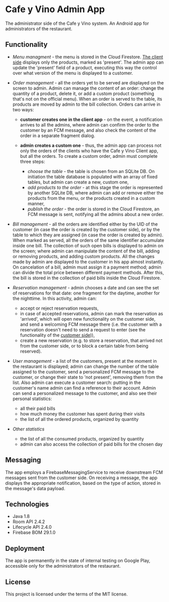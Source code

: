 # Cafe y Vino Admin App

The administrator side of the Cafe y Vino system.
An Android app for administrators of the restaurant.

## Functionality

- _Menu managment_ - the menu is stored in the Cloud Firestore. [The client side](https://github.com/dimitriinc/cafe-y-vino-app-client-kotlin) displays only the products, marked as 'present'. The admin app can update the 'present' field of a product, executing this way the control over what version of the menu is displayed to a customer.

- _Order management_ - all the orders yet to be served are displayed on the screen to admin. Admin can manage the content of an order: change the quantity of a product, delete it, or add a custom product (something that's not on the official menu).
  When an order is served to the table, its products are moved by admin to the bill collection.
  Orders can arrive in two ways:

  - **customer creates one in the client app** - on the event, a notification arrives to all the admins, where admin can confirm the order to the customer by an FCM message, and also check the content of the order in a separate fragment dialog.

  - **admin creates a custom one** - thus, the admin app can process not only the orders of the clients who have the Cafe y Vino Client app, but all the orders.
    To create a custom order, admin must complete three steps:
    - _choose the table_ - the table is chosen from an SQLite DB. On initiation the table database is populated with an array of fixed tables, but admin can create a new, custom one,
    - _add products to the order_ - at this stage the order is represented by another SQLite DB, where admin can add or remove either the products from the menu, or the products created in a custom manner,
    - _publish the order_ - the order is stored in the Cloud Firestore, an FCM message is sent, notifying all the admins about a new order.

- _Bill management_ - all the orders are identified either by the UID of the customer (in case the order is created by the customer side), or by the table to which they are assigned (in case the order is created by admin). When marked as served, all the orders of the same identifier accumulate inside one bill. The collection of such open bills is displayed to admin on the screen; where admin can manipulate the content of the bill, adding or removing products, and adding custom products. All the changes made by admin are displayed to the customer in his app almost instantly. On cancelation of a bill, admin must assign it a payment method; admin can divide the total price between different payment methods. After this, the bill is stored in the collection of paid bills inside the Cloud Firestore.

- _Reservation management_ - admin chooses a date and can see the set of reservations for that date: one fragment for the daytime, another for the nighttime.
  In this activity, admin can:

  - accept or reject reservation requests,
  - in case of accepted reservations, admin can mark the reservation as 'arrived', which will open new functionality on the customer side, and send a welcoming FCM message there (i.e. the customer with a reservation doesn't need to send a request to enter (see the functionality of the [customer side](https://github.com/dimitriinc/cafe-y-vino-app-client-kotlin))),
  - create a new reservation (e.g. to store a reservation, that arrived not from the customer side, or to block a certain table from being reserved).

- _User management_ - a list of the customers, present at the moment in the restaurant is displayed; admin can change the number of the table assigned to the customer, send a personalized FCM message to the customer, or change their state to 'not present', removing them from the list.
  Also admin can execute a customer search: putting in the customer's name admin can find a reference to their account. Admin can send a personalized message to the customer, and also see their personal statistics:

  - all their paid bills
  - how much money the customer has spent during their visits
  - the list of all the ordered products, organized by quantity

- _Other statistics_
  - the list of all the consumed products, organized by quantity
  - admin can also access the collection of paid bills for the chosen day

## Messaging

The app employs a FirebaseMessagingService to receive downstream FCM messages sent from the customer side. On receiving a message, the app displays the appropriate notification, based on the type of action, stored in the message's data payload.

## Technologies

- Java 1.8
- Room API 2.4.2
- Lifecycle API 2.4.0
- Firebase BOM 29.1.0

## Deployment

The app is permanently in the state of internal testing on Google Play, accessible only for the administrators of the restaurant.

## License

This project is licensed under the terms of the MIT license.
